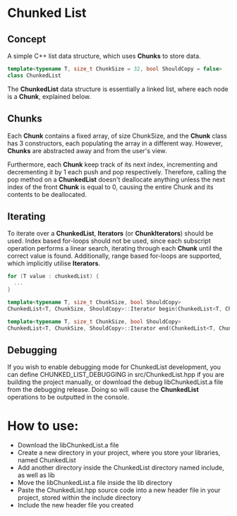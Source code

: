 # Chunked List

## Concept

A simple C++ list data structure, which uses **Chunks** to store data.

```cpp
template<typename T, size_t ChunkSize = 32, bool ShouldCopy = false>
class ChunkedList
```

The **ChunkedList** data structure is essentially a linked list, where each node is a **Chunk**, explained below.

## Chunks

Each **Chunk** contains a fixed array, of size ChunkSize, and the **Chunk** class has 3 constructors, each populating
the array in a different way. However,
**Chunks** are abstracted away and from the user's view.

Furthermore, each **Chunk** keep track of its next index, incrementing and decrementing it by 1 each push and pop
respectively.
Therefore, calling the pop method on a **ChunkedList** doesn't deallocate anything unless the next index of the front
**Chunk** is equal to 0, causing the entire Chunk and its contents to be deallocated.

## Iterating

To iterate over a **ChunkedList**, **Iterators** (or **ChunkIterators**) should be used. Index based for-loops should
not be used, since each subscript operation performs a linear search, iterating through each **Chunk** until the correct value is found. Additionally, range
based for-loops are supported, which implicitly utilise **Iterators**.

```cpp
for (T value : chunkedList) {
  ...
}
```

```cpp
template<typename T, size_t ChunkSize, bool ShouldCopy>
ChunkedList<T, ChunkSize, ShouldCopy>::Iterator begin(ChunkedList<T, ChunkSize, ShouldCopy> &chunkedList);

template<typename T, size_t ChunkSize, bool ShouldCopy>
ChunkedList<T, ChunkSize, ShouldCopy>::Iterator end(ChunkedList<T, ChunkSize, ShouldCopy> &chunkedList);
```


## Debugging

If you wish to enable debugging mode for ChunkedList development, you can define CHUNKED_LIST_DEBUGGING in
src/ChunkedList.hpp if you are building the project manually, or download the debug libChunkedList.a file from the debugging release.
Doing so will cause the **ChunkedList** operations to be outputted in the console.

# How to use:

- Download the libChunkedList.a file
- Create a new directory in your project, where you store your libraries, named ChunkedList
- Add another directory inside the ChunkedList directory named include, as well as lib
- Move the libChunkedList.a file inside the lib directory
- Paste the ChunkedList.hpp source code into a new header file in your project, stored within the include directory
- Include the new header file you created